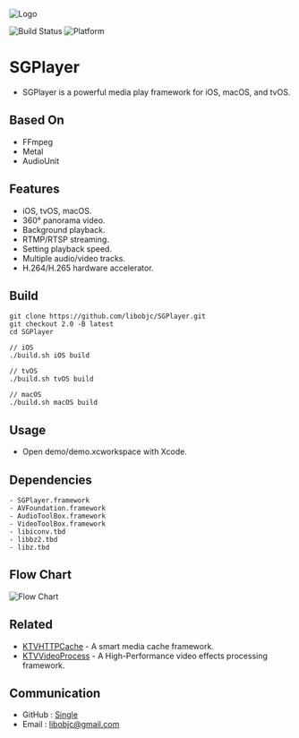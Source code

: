 ![Logo](https://github.com/libobjc/SGPlayer/blob/master/documents/banner.jpg?raw=true)


![Build Status](https://img.shields.io/badge/build-%20passing%20-brightgreen.svg)
![Platform](https://img.shields.io/badge/Platform-%20iOS%20macOS%20tvOS%20-blue.svg)

# SGPlayer 

- SGPlayer is a powerful media play framework for iOS, macOS, and tvOS.

## Based On

- FFmpeg
- Metal
- AudioUnit

## Features

- iOS, tvOS, macOS.
- 360° panorama video.
- Background playback.
- RTMP/RTSP streaming.
- Setting playback speed.
- Multiple audio/video tracks.
- H.264/H.265 hardware accelerator.

## Build

```obj-c
git clone https://github.com/libobjc/SGPlayer.git
git checkout 2.0 -B latest
cd SGPlayer

// iOS
./build.sh iOS build

// tvOS
./build.sh tvOS build

// macOS
./build.sh macOS build
```

## Usage

- Open demo/demo.xcworkspace with Xcode.

## Dependencies

```obj-c
- SGPlayer.framework
- AVFoundation.framework
- AudioToolBox.framework
- VideoToolBox.framework
- libiconv.tbd
- libbz2.tbd
- libz.tbd
```

## Flow Chart

![Flow Chart](https://github.com/libobjc/SGPlayer/blob/master/documents/flow-chart.jpg?raw=true)

## Related

- [KTVHTTPCache](https://github.com/ChangbaDevs/KTVHTTPCache) - A smart media cache framework.
- [KTVVideoProcess](https://github.com/ChangbaDevs/KTVVideoProcess) - A High-Performance video effects processing framework.

## Communication

- GitHub : [Single](https://github.com/libobjc)
- Email : libobjc@gmail.com
